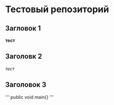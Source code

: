 # Тестовый репозиторий

## Загловок 1

**тест**

## Заголовк 2

_тест_
 
## Заголовок 3

'''
public void main{}
'''
